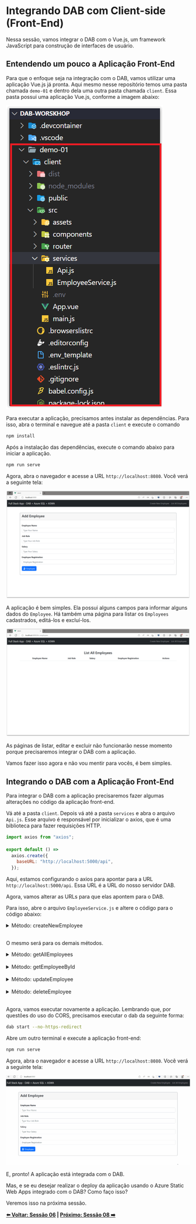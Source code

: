 # Integrando DAB com Client-side (Front-End)

Nessa sessão, vamos integrar o DAB com o Vue.js, um framework JavaScript para construção de interfaces de usuário. 

## Entendendo um pouco a Aplicação Front-End

Para que o enfoque seja na integração com o DAB, vamos utilizar uma aplicação Vue.js já pronta. Aqui mesmo nesse repositório temos uma pasta chamada `demo-01` e dentro dela uma outra pasta chamada `client`. Essa pasta possui uma aplicação Vue.js, conforme a imagem abaixo:

![image-25](./../../workshop-images/image-25.jpg)

Para executar a aplicação, precisamos antes instalar as dependências. Para isso, abra o terminal e navegue até a pasta `client` e execute o comando 

```bash
npm install
``` 

Após a instalação das dependências, execute o comando abaixo para iniciar a aplicação.

```bash
npm run serve
```

Agora, abra o navegador e acesse a URL `http://localhost:8080`. Você verá a seguinte tela:

![image-26](./../../workshop-images/image-26.jpg)

A aplicação é bem simples. Ela possui alguns campos para informar alguns dados do `Employee`. Há também uma página para listar os `Employees` cadastrados, editá-los e excluí-los.

![image-27](./../../workshop-images/image-27.jpg)

As páginas de listar, editar e excluir não funcionarão nesse momento porque precisaremos integrar o DAB com a aplicação.

Vamos fazer isso agora e não vou mentir para vocês, é bem simples.

## Integrando o DAB com a Aplicação Front-End

Para integrar o DAB com a aplicação precisaremos fazer algumas alterações no código da aplicação front-end. 

Vá até a pasta `client`. Depois vá até a pasta `services` e abra o arquivo `Api.js`. Esse arquivo é responsável por inicializar o axios, que é uma biblioteca para fazer requisições HTTP. 

```javascript
import axios from "axios";

export default () =>
  axios.create({
    baseURL: "http://localhost:5000/api",
  });
```

Aqui, estamos configurando o axios para apontar para a URL `http://localhost:5000/api`. Essa URL é a URL do nosso servidor DAB.

Agora, vamos alterar as URLs para que elas apontem para o DAB. 

Para isso, abre o arquivo `EmployeeService.js` e altere o código para o código abaixo:

<details><summary>Método: createNewEmployee</summary>

```javascript
  async createNewEmployee(employee) {
    try {
      const response = await Api().post('/employee', employee);
      return response.data.value;
    } catch (error) {
      if (error.response.status === 409) {
        throw new Error('Employee already exists!', error);
      }
      console.error(error);
      throw new Error('Error!');
    }
  },

```

</details>
</br>

O mesmo será para os demais métodos. 

<details><summary>Método: getAllEmployees</summary>

```javascript
  async getEmployees() {
    try {
      const response = await Api().get('/employee');
      return response.data.value;
    } catch (error) {
      console.error(error);
      throw new Error('Error!');
    }
  },
```

</details>
</br>

<details><summary>Método: getEmployeeById</summary>

```javascript
  async getEmployeeId(id) {
    try {
      const response = await Api().get(`/employee/employee_id/${id}`);
      return response.data.value[0];
    } catch (error) {
      if (error.response.status === 404) {
        throw new Error('Employee not found!', error);
      }
      console.error(error);
      throw new Error('Error!');
    }
  },
```

</details>
</br>

<details><summary>Método: updateEmployee</summary>

```javascript
  async updateEmployee(employee) {
    try {
      const id = employee.employee_id;
      const removeEmployeeId = { ...employee };
      delete removeEmployeeId.employee_id;

      const response = await Api().put(`/employee/employee_id/${id}`, removeEmployeeId);
      if (response.status === 200) {
        return response.data.value;
      }
      throw new Error('Error!');
    } catch (error) {
      if (error.response.status === 404) {
        throw new Error('Employee not found!', error);
      }
      console.error(error);
      throw new Error('Error!');
    }
  },
```

</details>
</br>

<details><summary>Método: deleteEmployee</summary>

```javascript
  async deleteEmployee(id) {
    try {
      const response = await Api().delete(`/employee/employee_id/${id}`);
      return response.data;
    } catch (error) {
      console.error(error);
      throw new Error('Error!');
    }
  },
```

</details>
</br>

Agora, vamos executar novamente a aplicação. Lembrando que, por questões do uso do CORS, precisamos executar o dab da seguinte forma:

```bash
dab start --no-https-redirect
```

Abre um outro terminal e execute a aplicação front-end:

```bash
npm run serve
```

Agora, abra o navegador e acesse a URL `http://localhost:8080`. Você verá a seguinte tela:

![image-28](./../../workshop-images/gif-01.gif)

E, pronto! A aplicação está integrada com o DAB.

Mas, e se eu desejar realizar o deploy da aplicação usando o Azure Static Web Apps integrado com o DAB? Como faço isso? 

Veremos isso na próxima sessão.

**[⬅️ Voltar: Sessão 06](./06-session.md) | **[Próximo: Sessão 08 ➡️](./08-session.md)****








